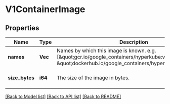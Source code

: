 # V1ContainerImage

## Properties
Name | Type | Description | Notes
------------ | ------------- | ------------- | -------------
**names** | **Vec<String>** | Names by which this image is known. e.g. [\&quot;gcr.io/google_containers/hyperkube:v1.0.7\&quot;, \&quot;dockerhub.io/google_containers/hyperkube:v1.0.7\&quot;] | [default to null]
**size_bytes** | **i64** | The size of the image in bytes. | [optional] [default to null]

[[Back to Model list]](../README.md#documentation-for-models) [[Back to API list]](../README.md#documentation-for-api-endpoints) [[Back to README]](../README.md)


